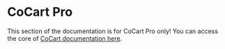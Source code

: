 # CoCart Pro #

This section of the documentation is for CoCart Pro only! You can access the core of [CoCart documentation here](index.html).
